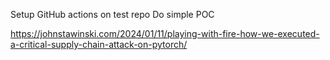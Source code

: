 Setup GitHub actions on test repo
Do simple POC

https://johnstawinski.com/2024/01/11/playing-with-fire-how-we-executed-a-critical-supply-chain-attack-on-pytorch/